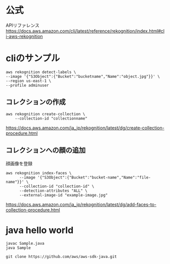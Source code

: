 
# 公式

APIリファレンス    
https://docs.aws.amazon.com/cli/latest/reference/rekognition/index.html#cli-aws-rekognition

# cliのサンプル    

```
aws rekognition detect-labels \
--image '{"S3Object":{"Bucket":"bucketname","Name":"object.jpg"}}' \
--region us-east-1 \
--profile adminuser
```


## コレクションの作成

```
aws rekognition create-collection \
    --collection-id "collectionname"
```

https://docs.aws.amazon.com/ja_jp/rekognition/latest/dg/create-collection-procedure.html

## コレクションへの顔の追加

顔画像を登録

```
aws rekognition index-faces \
      --image '{"S3Object":{"Bucket":"bucket-name","Name":"file-name"}}' \
      --collection-id "collection-id" \
      --detection-attributes "ALL" \
      --external-image-id "example-image.jpg" 
```

https://docs.aws.amazon.com/ja_jp/rekognition/latest/dg/add-faces-to-collection-procedure.html


# java hello world

```
javac Sample.java
java Sample
```



```
git clone https://github.com/aws/aws-sdk-java.git

```
